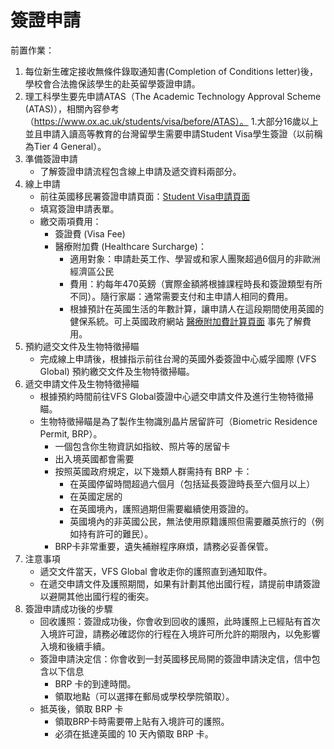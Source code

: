 # 簽證申請
前置作業：
1. 每位新生確定接收無條件錄取通知書(Completion of Conditions letter)後，學校會合法擔保該學生的赴英留學簽證申請。
1. 理工科學生要先申請ATAS（The Academic Technology Approval Scheme (ATAS)），相關內容參考（https://www.ox.ac.uk/students/visa/before/ATAS）。
1.大部分16歲以上並且申請入讀高等教育的台灣留學生需要申請Student Visa學生簽證（以前稱為Tier 4 General）。
1. 準備簽證申請
   * 了解簽證申請流程包含線上申請及遞交資料兩部分。
1. 線上申請
   * 前往英國移民署簽證申請頁面：[Student Visa申請頁面](https://www.gov.uk/student-visa)  
   * 填寫簽證申請表單。  
   * 繳交兩項費用：  
     * 簽證費 (Visa Fee)  
     * 醫療附加費 (Healthcare Surcharge)：  
       * 適用對象：申請赴英工作、學習或和家人團聚超過6個月的非歐洲經濟區公民  
       * 費用：約每年470英鎊（實際金額將根據課程時長和簽證類型有所不同）。隨行家屬：通常需要支付和主申請人相同的費用。  
       * 根據預計在英國生活的年數計算，讓申請人在這段期間使用英國的健保系統。可上英國政府網站 [醫療附加費計算頁面](https://www.immigration-health-surcharge.service.gov.uk/checker/type) 事先了解費用。
1. 預約遞交文件及生物特徵掃瞄
   * 完成線上申請後，根據指示前往台灣的英國外委簽證中心威孚國際 (VFS Global) 預約繳交文件及生物特徵掃瞄。
1. 遞交申請文件及生物特徵掃瞄
   * 根據預約時間前往VFS Global簽證中心遞交申請文件及進行生物特徵掃瞄。
   * 生物特徵掃瞄是為了製作生物識別晶片居留許可（Biometric Residence Permit, BRP）。  
     * 一個包含你生物資訊如指紋、照片等的居留卡  
     * 出入境英國都會需要
     * 按照英國政府規定，以下幾類人群需持有 BRP 卡：  
       * 在英國停留時間超過六個月（包括延長簽證時長至六個月以上）  
       * 在英國定居的  
       * 在英國境內，護照過期但需要繼續使用簽證的。  
       * 英國境內的非英國公民，無法使用原籍護照但需要離英旅行的（例如持有許可的難民）。  
     * BRP卡非常重要，遺失補辦程序麻煩，請務必妥善保管。
1. 注意事項
   * 遞交文件當天，VFS Global 會收走你的護照直到通知取件。  
   * 在遞交申請文件及護照期間，如果有計劃其他出國行程，請提前申請簽證以避開其他出國行程的衝突。
1. 簽證申請成功後的步驟
   * 回收護照：簽證成功後，你會收到回收的護照，此時護照上已經貼有首次入境許可證，請務必確認你的行程在入境許可所允許的期限內，以免影響入境和後續手續。  
   * 簽證申請決定信：你會收到一封英國移民局開的簽證申請決定信，信中包含以下信息  
     * BRP 卡的到達時間。  
     * 領取地點（可以選擇在郵局或學校學院領取）。  
   * 抵英後，領取 BRP 卡  
     * 領取BRP卡時需要帶上貼有入境許可的護照。  
     * 必須在抵達英國的 10 天內領取 BRP 卡。
